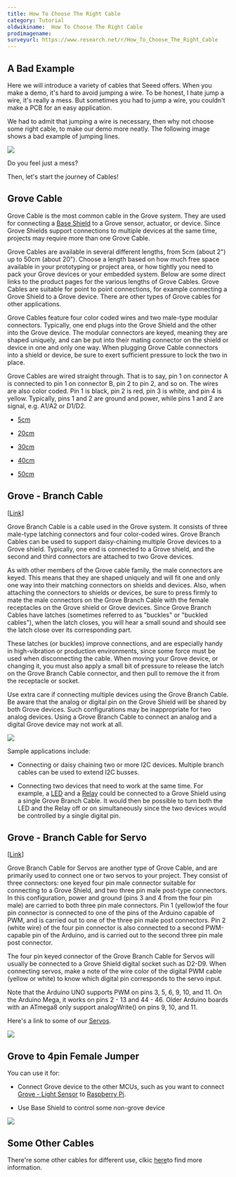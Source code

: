 ```yaml
---
title: How To Choose The Right Cable
category: Tutorial
oldwikiname:  How To Choose The Right Cable
prodimagename:
surveyurl: https://www.research.net/r/How_To_Choose_The_Right_Cable
---
```

##   A Bad Example

Here we will introduce a variety of cables that Seeed offers. When you make a demo, it's hard to avoid jumping a wire. To be honest, I hate jump a wire, it's really a mess. But sometimes you had to jump a wire, you couldn't make a PCB for an easy application.

We had to admit that jumping a wire is necessary, then why not choose some right cable, to make our  demo more neatly.
The following image shows a bad example of jumping lines.

![](https://github.com/SeeedDocument/How_To_Choose_The_Right_Cable/raw/master/img/How_to_choose_cable_1.jpg)

Do you feel just a mess?

Then, let's start the journey of Cables!

##   Grove Cable

Grove Cable is the most common cable in the Grove system. They are used for connecting  a [Base Shield](http://www.seeedstudio.com/depot/base-shield-v13-p-1378.html?cPath=98_16) to a Grove sensor, actuator, or device. Since Grove Shields support connections to multiple devices at the same time, projects may require more than one Grove Cable.

Grove Cables are available in several different lengths, from 5cm (about 2") up to 50cm (about 20"). Choose a length based on how much free space available in your prototyping or project area, or how tightly you need to pack your Grove devices or your embedded system. Below are some direct links to the product pages for the various lengths of Grove Cables. Grove Cables are suitable for point to point connections, for example connecting a Grove Shield to a Grove device. There are other types of Grove cables for other applications.

Grove Cables feature four color coded wires and two male-type modular connectors. Typically, one end plugs into the Grove Shield and the other into the Grove device. The modular connectors are keyed, meaning they are shaped uniquely, and can be put into their mating connector on the shield or device in one and only one way. When plugging Grove Cable connectors into a shield or device, be sure to exert sufficient pressure to lock the two in place.

Grove Cables are wired straight through. That is to say, pin 1 on connector A is connected to pin 1 on connector B, pin 2 to pin 2, and so on. The wires are also color coded. Pin 1 is black, pin 2 is red, pin 3 is white, and pin 4 is yellow. Typically, pins 1 and 2 are  ground and power, while pins 1 and 2 are signal, e.g. A1/A2 or D1/D2.

*   [5cm](http://www.seeedstudio.com/depot/grove-universal-4-pin-buckled-5cm-cable-5-pcs-pack-p-925.html?cPath=98_106_57)

*   [20cm](http://www.seeedstudio.com/depot/grove-universal-4-pin-20cm-unbuckled-cable-5-pcs-pack-p-749.html?cPath=98_106_57)

*   [30cm](http://www.seeedstudio.com/depot/grove-universal-4-pin-buckled-30cm-cable-5-pcs-pack-p-926.html?cPath=98_106_57)

*   [40cm](http://www.seeedstudio.com/depot/grove-universal-4-pin-buckled-40cm-cable-5-pcs-pack-p-927.html?cPath=98_106_57)

*   [50cm](http://www.seeedstudio.com/depot/grove-universal-4-pin-buckled-50cm-cable-5-pcs-pack-p-928.html?cPath=98_106_57)

##   Grove - Branch Cable

[[Link](http://www.seeedstudio.com/depot/grove-branch-cable-5pcs-pack-p-847.html?cPath=98_106_57)]

Grove Branch Cable is a cable used in the Grove system. It consists of three male-type latching connectors and four color-coded wires. Grove Branch Cables can be used to support daisy-chaining multiple Grove devices to a Grove shield. Typically, one end is connected to a Grove shield, and the second and third connectors are attached to two Grove devices.

As with other members of the Grove cable family, the male connectors are keyed. This means that they are shaped uniquely and will fit one and only one way into their matching connectors on shields and devices. Also, when attaching the connectors to shields or devices, be sure to press firmly to mate the male connectors on the Grove Branch Cable with the female receptacles on the Grove shield or Grove devices. Since Grove Branch Cables have latches (sometimes referred to as "buckles" or "buckled cables"), when the latch closes, you will hear a small sound and should see the latch close over its corresponding part.

These latches (or buckles) improve connections, and are especially handy in high-vibration or production environments, since some force must be used when disconnecting the cable. When moving your Grove device, or changing it, you must also apply a small bit of pressure to release the latch on the Grove Branch Cable connector, and then pull to remove the it from the receptacle or socket.

Use extra care if connecting multiple devices using the Grove Branch Cable. Be aware that the analog or digital pin on the Grove Shield will be shared by both Grove devices. Such configurations may be inappropriate for two analog devices. Using a Grove Branch Cable to connect an analog and a digital Grove device may not work at all.

![](https://github.com/SeeedDocument/How_To_Choose_The_Right_Cable/raw/master/img/Grove-Branch_Cable-5PCs_pack-.jpg)

Sample applications include:

*   Connecting or daisy chaining two or more I2C devices. Multiple branch cables can be used to extend I2C busses.

*   Connecting two devices that need to work at the same time. For example, a [LED](http://www.seeedstudio.com/depot/grove-led-p-767.html?cPath=81_35) and a [Relay](http://www.seeedstudio.com/depot/grove-relay-p-769.html?cPath=39_42) could be connected to a Grove Shield using a single Grove Branch Cable. It would then be possible to turn both the LED and the Relay off or on simultaneously since the two devices would be controlled by a single digital pin.

##   Grove - Branch Cable for Servo

[[Link](http://www.seeedstudio.com/depot/grove-branch-cable-for-servo5pcs-pack-p-753.html?cPath=98_106_57)]

Grove Branch Cable for Servos are another type of Grove Cable, and are primarily used to connect one or two servos to your project. They consist of three connectors: one keyed four pin male connector suitable for connecting to a Grove Shield, and two three pin male post-type connectors. In this configuration, power and ground (pins 3 and 4 from the four pin male) are carried to both three pin male connectors. Pin 1 (yellow)of the four pin connector is connected to one of the pins of the Arduino capable of PWM, and is carried out to one of the three pin male post connectors. Pin 2 (white wire) of the four pin connector is also connected to a second PWM-capable pin of the Arduino, and is carried out to the second three pin male post connector.

The four pin keyed connector of the Grove Branch Cable for Servos will usually be connected to a Grove Shield digital socket such as D2-D9. When connecting servos, make a note of the wire color of the digital PWM cable (yellow or white) to know which digital pin corresponds to the servo input.

Note that the Arduino UNO supports PWM on pins 3, 5, 6, 9, 10, and 11. On the Arduino Mega, it works on pins 2 - 13 and 44 - 46. Older Arduino boards with an ATmega8 only support analogWrite() on pins 9, 10, and 11.

Here's a link to some of our [Servos](http://www.seeedstudio.com/depot/index.php?main_page=advanced_search_result&amp;search_in_description=0&amp;keyword=servo&amp;x=-1297&amp;y=-60).

![](https://github.com/SeeedDocument/How_To_Choose_The_Right_Cable/raw/master/img/4pinto2x3pin500.jpg)

##   Grove to 4pin Female Jumper

You can use it for:

*   Connect Grove device to the other MCUs, such as you want to connect [Grove - Light Sensor](http://www.seeedstudio.com/depot/grove-light-sensor-p-746.html?cPath=25_27) to [Raspberry Pi](http://www.raspberrypi.org/).

*   Use Base Shield to control some non-grove device

![](https://github.com/SeeedDocument/How_To_Choose_The_Right_Cable/raw/master/img/4p254.jpg)


##   Some Other Cables

There're some other cables for different use, clkic [here](http://www.seeedstudio.com/depot/index.php?main_page=advanced_search_result&amp;search_in_description=0&amp;keyword=cable&amp;inc_subcat=0&amp;sort=20a&amp;page=1)to find more information.
